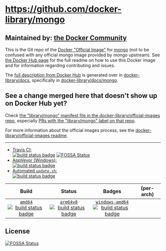 # https://github.com/docker-library/mongo

## Maintained by: [the Docker Community](https://github.com/docker-library/mongo)

This is the Git repo of the [Docker "Official Image"](https://docs.docker.com/docker-hub/official_repos/) for [mongo](https://hub.docker.com/_/mongo/) (not to be confused with any official mongo image provided by mongo upstream). See [the Docker Hub page](https://hub.docker.com/_/mongo/) for the full readme on how to use this Docker image and for information regarding contributing and issues.

The [full description from Docker Hub](https://hub.docker.com/_/mongo/) is generated over in [docker-library/docs](https://github.com/docker-library/docs), specifically in [docker-library/docs/mongo](https://github.com/docker-library/docs/tree/master/mongo).

## See a change merged here that doesn't show up on Docker Hub yet?

Check [the "library/mongo" manifest file in the docker-library/official-images repo](https://github.com/docker-library/official-images/blob/master/library/mongo), especially [PRs with the "library/mongo" label on that repo](https://github.com/docker-library/official-images/labels/library%2Fmongo).

For more information about the official images process, see the [docker-library/official-images readme](https://github.com/docker-library/official-images/blob/master/README.md).

---

-	[Travis CI:  
	![build status badge](https://img.shields.io/travis/docker-library/mongo/master.svg)](https://travis-ci.org/docker-library/mongo/branches)
[![FOSSA Status](https://app.fossa.io/api/projects/git%2Bgithub.com%2FChetan8595%2Fhttps-github.com-docker-library-mongo.svg?type=shield)](https://app.fossa.io/projects/git%2Bgithub.com%2FChetan8595%2Fhttps-github.com-docker-library-mongo?ref=badge_shield)
-	[AppVeyor (Windows):  
	![build status badge](https://ci.appveyor.com/api/projects/status/github/docker-library/mongo?branch=master&svg=true)](https://ci.appveyor.com/project/docker-library/mongo)
-	[Automated `update.sh`:  
	![build status badge](https://doi-janky.infosiftr.net/job/update.sh/job/mongo/badge/icon)](https://doi-janky.infosiftr.net/job/update.sh/job/mongo)

| Build | Status | Badges | (per-arch) |
|:-:|:-:|:-:|:-:|
| [`amd64`<br />![build status badge](https://doi-janky.infosiftr.net/job/multiarch/job/amd64/job/mongo/badge/icon)](https://doi-janky.infosiftr.net/job/multiarch/job/amd64/job/mongo) | [`arm64v8`<br />![build status badge](https://doi-janky.infosiftr.net/job/multiarch/job/arm64v8/job/mongo/badge/icon)](https://doi-janky.infosiftr.net/job/multiarch/job/arm64v8/job/mongo) | [`windows-amd64`<br />![build status badge](https://doi-janky.infosiftr.net/job/multiarch/job/windows-amd64/job/mongo/badge/icon)](https://doi-janky.infosiftr.net/job/multiarch/job/windows-amd64/job/mongo) |

<!-- THIS FILE IS GENERATED BY https://github.com/docker-library/docs/blob/master/generate-repo-stub-readme.sh -->


## License
[![FOSSA Status](https://app.fossa.io/api/projects/git%2Bgithub.com%2FChetan8595%2Fhttps-github.com-docker-library-mongo.svg?type=large)](https://app.fossa.io/projects/git%2Bgithub.com%2FChetan8595%2Fhttps-github.com-docker-library-mongo?ref=badge_large)